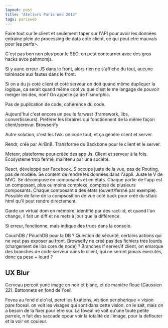 ```yaml
---
layout: post
title: "Ateliers Paris Web 2014"
tags: parisweb
---
```



Faire tout sur le client et seulement taper sur l'API pour avoir les données
entraine plein de processing de data coté client, ce qui peut etre mauvais pour
les perfs>.

C'est pas bon non plus pour le SEO. on peut contourner avec des gros hacks avce
pahntomjs.

Si y aune erreur JS dans le front, alors rien ne s'affiche du tout, aucune
tolrénace aux fautes dans le front.

Si on a du js coté client et coté serveur on doit quand même dupliquer la
logique, ca serait quand même cool vu que c'est le me langage de pouvoir merger
les dex, non? On appelle ça de l'ismorphic.

Pas de puplication de code, cohérence du code.

Aujourd'hui c'est encore un peu le farwest (framework, libs, convertisseurs).
Préférer les libraires qui fonctionnent de la même façon client/serevur.
Browserify


Autre solution, c'est les fwk. on code tout, et ça génére client et server.

Rendr, créé par AirBnB. Transforme du Backbone pour le client et le server.

Meteor, plateforme pour créée des app Js. Client et serveur à la fois.
Ecosysteme trop fermé, maintenu par une société.

React, développé par Facebook. S'occupe juste de la vue, pas de Routing, pas de
modèle. Se content de rendre les données dans l'appli. Juste le V de MVC. Se
décompose en composants et en états. Chaque partie de l'app est un composant,
plus ou moins complexe, composé de plusieurs composants. Chaque composant a des
états (ouvert/fermé par exemple).
Possible de faire de la compsosition de vue coté back pour créé du sttaic html
qu'il peut rendre directement.

Garde un virtual dom en mémoire, identifié par des ract-id, et quand l'un
change, il fait un diff et ne mets à jour que la différence.

Si erreur, fonctionne, mais indique des trucs dans la console.




CouchDB / PouchDB pour la DB ?
Question de sécurité, certains actions qui ne veut pas exposer au front.
Browseify ne créé pas des fichiers très lourds (chargement de libs core de
node) ?
Branches if server/if client, on emarque des branches de code serveur dans le
client, qui ne seront jamais executés, donc ça pese + lourd ?


## UX Blur

Cerveau percoit yune image en noir et blanc, et de manière floue (Gaussien 22).
Battonnets en fond de l'oeil.

Fovea au fond d elo'iel, peret les fixations, visition peripherique = vision
pare foceal. on voit les visages qui sont dans cette vision, on le sait, mais
on a besoin de la fixer pour etre sur. La foveal ne voit qu'une toute petite
parreie, n fait des saccade opour voir la totalité de l'image, pour la
deflouter et la voir en couleur.


